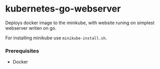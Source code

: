 # kubernetes-go-webserver

Deploys docker image to the minikube, with website runing on simplest webserver writen on go.



For installing minikube use `minikube-install.sh`.

### Prerequisites

- Docker
